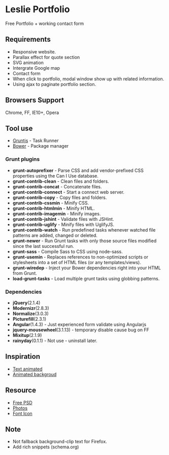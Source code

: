 # Leslie Portfolio
Free Portfolio + working contact form

## Requirements
* Responsive website.
* Parallax effect for quote section
* SVG animation
* Intergrate Google map
* Contact form
* When click to portfolio, modal window show up with related information.
* Using ajax to paginate portfolio section.

## Browsers Support
Chrome, FF, IE10+, Opera

## Tool use
* [Gruntjs](http://gruntjs.com/) - Task Runner
* [Bower](http://bower.io) - Package manager

### Grunt plugins
* __grunt-autoprefixer__ - Parse CSS and add vendor-prefixed CSS properties using the Can I Use database.
* __grunt-contrib-clean__ - Clean files and folders.
* __grunt-contrib-concat__ - Concatenate files.
* __grunt-contrib-connect__ - Start a connect web server.
* __grunt-contrib-copy__ - Copy files and folders.
* __grunt-contrib-cssmin__ - Minify CSS.
* __grunt-contrib-htmlmin__ - Minify HTML.
* __grunt-contrib-imagemin__ - Minify images.
* __grunt-contrib-jshint__ - Validate files with JSHint.
* __grunt-contrib-uglify__ - Minify files with UglifyJS.
* __grunt-contrib-watch__ - Run predefined tasks whenever watched file patterns are added, changed or deleted.
* __grunt-newer__ - Run Grunt tasks with only those source files modified since the last successful run.
* __grunt-sass__ - Compile Sass to CSS using node-sass.
* __grunt-usemin__ - Replaces references to non-optimized scripts or stylesheets into a set of HTML files (or any templates/views).
* __grunt-wiredep__ - Inject your Bower dependencies right into your HTML from Grunt.
* __load-grunt-tasks__ - Load multiple grunt tasks using globbing patterns.

### Dependencies
* __jQuery__(2.1.4)
* __Modernizr__(2.8.3)
* __Normalize__(3.0.3)
* __Picturefill__(2.3.1)
* __Angular__(1.4.3) - Just experienced form validate using Angularjs
* __jquery-mousewheel__(3.1.13) - temporary disable cause bug on FF
* __Mixitup__(2.1.9)
* __rainyday__(0.1.1) - Not use - uninstall later.

## Inspiration
* [Text animated](href="http://tympanus.net/codrops/2015/02/16/create-animated-text-fills/")
* [Animated backgroud](href="http://tympanus.net/codrops/2014/09/23/animated-background-headers/")

## Resource
* [Free PSD](href"https://www.behance.net/gallery/26886289/Leslie-PSD-portfolio-page-for-photographers")
* [Photos](href="unsplash.com")
* [Font Icon](href="fortawesome.github.io/Font-Awesome/")

## Note
* Not fallback background-clip text for Firefox.
* Add rich snippets (schema.org)